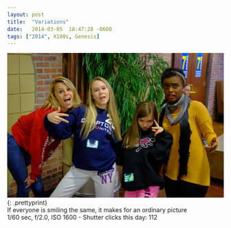 ```yaml
---
layout: post
title:  "Variations"
date:   2014-03-05  18:47:28 -0600
tags: ["2014", X100s, Genesis]
---
```

![:title](/images/2014/2014_0305_DSCF1866.jpg)
{: .prettyprint}  
If everyone is smiling the same, it makes for an ordinary picture  
1/60 sec, f/2.0, ISO 1600 - Shutter clicks this day: 112
